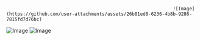                                                                  ![Image](https://github.com/user-attachments/assets/26b81ed8-6236-4b8b-9286-7815fd7d76bc)  
![Image](https://github.com/user-attachments/assets/a87ea376-b34c-433e-9c61-d671ef96508c)                                                                   ![Image](https://github.com/user-attachments/assets/a87ea376-b34c-433e-9c61-d671ef96508c)
